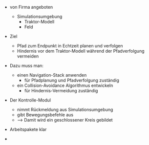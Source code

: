 - von Firma angeboten 
	- Simulationsumgebung 
		- Traktor-Modell 
		- Feld 
- Ziel 
	- Pfad zum Endpunkt in Echtzeit planen und verfolgen 
	- Hindernis vor dem Traktor-Modell während der Pfadverfolgung vermeiden 

- Dazu muss man: 
	- einen Navigation-Stack anwenden  
		- für Pfadplanung und Pfadverfolgung zuständig
	- ein Collision-Avoidance Algorithmus entwickeln
		- für Hindernis-Vermeidung zuständig 


- Der Kontrolle-Modul 
	- nimmt Rückmeldung aus Simulationsumgebung 
	- gibt Bewegungsbefehle aus 
	- --> Damit wird ein geschlossener Kreis gebildet 

- Arbeitspakete klar 
- 


